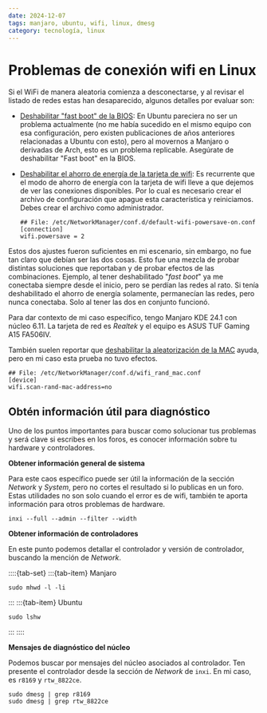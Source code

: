 ```yaml
---
date: 2024-12-07
tags: manjaro, ubuntu, wifi, linux, dmesg
category: tecnología, linux
---
```


# Problemas de conexión wifi en Linux

Si el WiFi de manera aleatoria comienza a desconectarse, y al revisar el listado
de redes estas han desaparecido, algunos detalles por evaluar son:

- [Deshabilitar "fast boot" de la BIOS](https://bbs.archlinux.org/viewtopic.php?pid=2134101#p2134101):
  En Ubuntu pareciera no ser un problema actualmente (no me había sucedido en el
  mismo equipo con esa configuración, pero existen publicaciones de años
  anteriores relacionadas a Ubuntu con esto), pero al movernos a Manjaro o
  derivadas de Arch, esto es un problema replicable. Asegúrate de deshabilitar
  "Fast boot" en la BIOS.

- [Deshabilitar el ahorro de energía de la tarjeta de wifi](https://forum.manjaro.org/t/wifi-random-disconnects-after-update/142876/3):
  Es recurrente que el modo de ahorro de energía con la tarjeta de wifi lleve a
  que dejemos de ver las conexiones disponibles. Por lo cual es necesario crear
  el archivo de configuración que apague esta característica y reiniciamos.
  Debes crear el archivo como administrador.

  ```{code} text
  ## File: /etc/NetworkManager/conf.d/default-wifi-powersave-on.conf
  [connection]
  wifi.powersave = 2
  ```

Estos dos ajustes fueron suficientes en mi escenario, sin embargo, no fue tan
claro que debían ser las dos cosas. Esto fue una mezcla de probar distintas
soluciones que reportaban y de probar efectos de las combinaciones. Ejemplo, al
tener deshabilitado "*fast boot*" ya me conectaba siempre desde el inicio, pero
se perdían las redes al rato. Si tenía deshabilitado el ahorro de energía
solamente, permanecían las redes, pero nunca conectaba. Solo al tener las dos en
conjunto funcionó.

Para dar contexto de mi caso específico, tengo Manjaro KDE 24.1 con núcleo 6.11.
La tarjeta de red es *Realtek* y el equipo es ASUS TUF Gaming A15 FA506IV.

También suelen reportar que
[deshabilitar la aleatorización de la MAC](https://forum.manjaro.org/t/wifi-not-connecting-at-start-up/113193/3)
ayuda, pero en mi caso esta prueba no tuvo efectos.

```{code} text
## File: /etc/NetworkManager/conf.d/wifi_rand_mac.conf
[device]
wifi.scan-rand-mac-address=no
```

## Obtén información útil para diagnóstico

Uno de los puntos importantes para buscar como solucionar tus problemas y será
clave si escribes en los foros, es conocer información sobre tu hardware y
controladores.

**Obtener información general de sistema**

Para este caos específico puede ser útil la información de la sección *Network*
y *System*, pero no cortes el resultado si lo publicas en un foro. Estas
utilidades no son solo cuando el error es de wifi, también te aporta información
para otros problemas de hardware.

```{code} bash
inxi --full --admin --filter --width
```

**Obtener información de controladores**

En este punto podemos detallar el controlador y versión de controlador, buscando
la mención de *Network*.

::::\{tab-set} :::\{tab-item} Manjaro

```{code} bash
sudo mhwd -l -li
```

::: :::\{tab-item} Ubuntu

```{code} bash
sudo lshw
```

::: ::::

**Mensajes de diagnóstico del núcleo**

Podemos buscar por mensajes del núcleo asociados al controlador. Ten presente el
controlador desde la sección de *Network* de `inxi`. En mi caso, es `r8169` y
`rtw_8822ce`.

```{code} bash
sudo dmesg | grep r8169
sudo dmesg | grep rtw_8822ce
```
